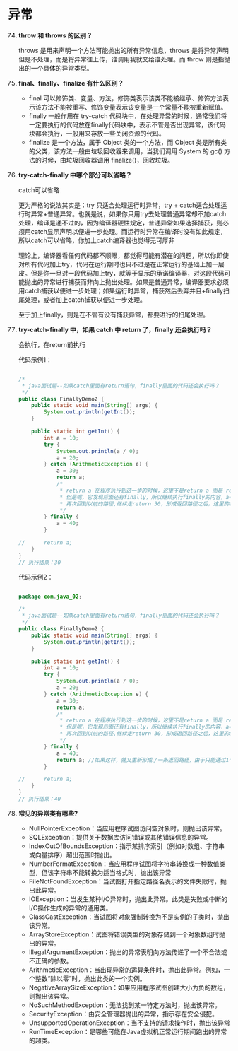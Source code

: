 # 异常

74. **throw 和 throws 的区别？**

    throws 是用来声明一个方法可能抛出的所有异常信息，throws 是将异常声明但是不处理，而是将异常往上传，谁调用我就交给谁处理。而 throw 则是指抛出的一个具体的异常类型。

75. **final、finally、finalize 有什么区别？**
    - final 可以修饰类、变量、方法，修饰类表示该类不能被继承、修饰方法表示该方法不能被重写、修饰变量表示该变量是一个常量不能被重新赋值。
    - finally 一般作用在 try-catch 代码块中，在处理异常的时候，通常我们将一定要执行的代码放在finally代码块中，表示不管是否出现异常，该代码块都会执行，一般用来存放一些关闭资源的代码。
    - finalize 是一个方法，属于 Object 类的一个方法，而 Object 类是所有类的父类，该方法一般由垃圾回收器来调用，当我们调用 System 的 gc() 方法的时候，由垃圾回收器调用 finalize()，回收垃圾。

76. **try-catch-finally 中哪个部分可以省略？**

    catch可以省略

    更为严格的说法其实是：try 只适合处理运行时异常，try + catch适合处理运行时异常+普通异常。也就是说，如果你只用try去处理普通异常却不加catch处理，编译是通不过的，因为编译器硬性规定，普通异常如果选择捕获，则必须用catch显示声明以便进一步处理。而运行时异常在编译时没有如此规定，所以catch可以省略，你加上catch编译器也觉得无可厚非

    理论上，编译器看任何代码都不顺眼，都觉得可能有潜在的问题，所以你即使对所有代码加上try，代码在运行期时也只不过是在正常运行的基础上加一层皮。但是你一旦对一段代码加上try，就等于显示的承诺编译器，对这段代码可能抛出的异常进行捕获而非向上抛出处理。如果是普通异常，编译器要求必须用catch捕获以便进一步处理；如果运行时异常，捕获然后丢弃并且+finally扫尾处理，或者加上catch捕获以便进一步处理。
    
    至于加上finally，则是在不管有没有捕获异常，都要进行的扫尾处理。

77. **try-catch-finally 中，如果 catch 中 return 了，finally 还会执行吗？**

    会执行，在return前执行

    代码示例1：

    ```java
    
    /*
     * java面试题--如果catch里面有return语句，finally里面的代码还会执行吗？
     */
    public class FinallyDemo2 {
        public static void main(String[] args) {
            System.out.println(getInt());
        }
    
        public static int getInt() {
            int a = 10;
            try {
                System.out.println(a / 0);
                a = 20;
            } catch (ArithmeticException e) {
                a = 30;
                return a;
                /*
                 * return a 在程序执行到这一步的时候，这里不是return a 而是 return 30；这个返回路径就形成了
                 * 但是呢，它发现后面还有finally，所以继续执行finally的内容，a=40
                 * 再次回到以前的路径,继续走return 30，形成返回路径之后，这里的a就不是a变量了，而是常量30
                 */
            } finally {
                a = 40;
            }
    
    //      return a;
        }
    }
    // 执行结果：30
    ```

    代码示例2：

    ```java
    
    package com.java_02;
    
    /*
     * java面试题--如果catch里面有return语句，finally里面的代码还会执行吗？
     */
    public class FinallyDemo2 {
        public static void main(String[] args) {
            System.out.println(getInt());
        }
    
        public static int getInt() {
            int a = 10;
            try {
                System.out.println(a / 0);
                a = 20;
            } catch (ArithmeticException e) {
                a = 30;
                return a;
                /*
                 * return a 在程序执行到这一步的时候，这里不是return a 而是 return 30；这个返回路径就形成了
                 * 但是呢，它发现后面还有finally，所以继续执行finally的内容，a=40
                 * 再次回到以前的路径,继续走return 30，形成返回路径之后，这里的a就不是a变量了，而是常量30
                 */
            } finally {
                a = 40;
                return a; //如果这样，就又重新形成了一条返回路径，由于只能通过1个return返回，所以这里直接返回40
            }
    
    //      return a;
        }
    }
    // 执行结果：40
    ```

78. **常见的异常类有哪些?**
    - NullPointerException：当应用程序试图访问空对象时，则抛出该异常。
    - SQLException：提供关于数据库访问错误或其他错误信息的异常。
    - IndexOutOfBoundsException：指示某排序索引（例如对数组、字符串或向量排序）超出范围时抛出。
    - NumberFormatException：当应用程序试图将字符串转换成一种数值类型，但该字符串不能转换为适当格式时，抛出该异常
    - FileNotFoundException：当试图打开指定路径名表示的文件失败时，抛出此异常。
    - IOException：当发生某种I/O异常时，抛出此异常。此类是失败或中断的I/O操作生成的异常的通用类。
    - ClassCastException：当试图将对象强制转换为不是实例的子类时，抛出该异常。
    - ArrayStoreException：试图将错误类型的对象存储到一个对象数组时抛出的异常。
    - IllegalArgumentException：抛出的异常表明向方法传递了一个不合法或不正确的参数。
    - ArithmeticException：当出现异常的运算条件时，抛出此异常。例如，一个整数“除以零”时，抛出此类的一个实例。
    - NegativeArraySizeException：如果应用程序试图创建大小为负的数组，则抛出该异常。
    - NoSuchMethodException：无法找到某一特定方法时，抛出该异常。
    - SecurityException：由安全管理器抛出的异常，指示存在安全侵犯。
    - UnsupportedOperationException：当不支持的请求操作时，抛出该异常
    - RunTimeException：是哪些可能在Java虚拟机正常运行期间跑出的异常的超类。

